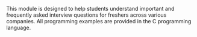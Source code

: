 This module is designed to help students understand important and frequently asked interview questions for freshers across various companies. All programming examples are provided in the C programming language.
